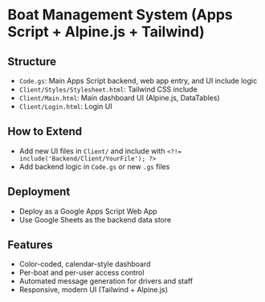 # Boat Management System (Apps Script + Alpine.js + Tailwind)

## Structure

- `Code.gs`: Main Apps Script backend, web app entry, and UI include logic
- `Client/Styles/Stylesheet.html`: Tailwind CSS include
- `Client/Main.html`: Main dashboard UI (Alpine.js, DataTables)
- `Client/Login.html`: Login UI

## How to Extend
- Add new UI files in `Client/` and include with `<?!= include('Backend/Client/YourFile'); ?>`
- Add backend logic in `Code.gs` or new `.gs` files

## Deployment
- Deploy as a Google Apps Script Web App
- Use Google Sheets as the backend data store

## Features
- Color-coded, calendar-style dashboard
- Per-boat and per-user access control
- Automated message generation for drivers and staff
- Responsive, modern UI (Tailwind + Alpine.js) 